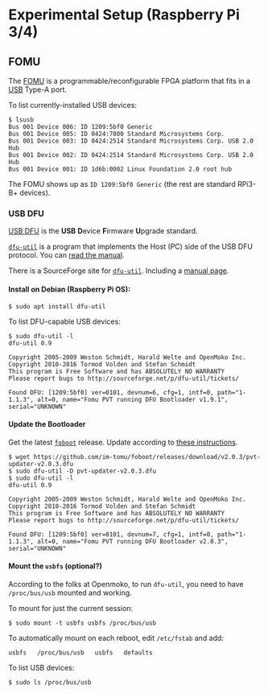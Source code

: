 # Experimental Setup (Raspberry Pi 3/4)

## FOMU

The [FOMU](https://tomu.im/fomu.html) is a programmable/reconfigurable FPGA platform
that fits in a [USB](https://en.wikipedia.org/wiki/USB) Type-A port.

To list currently-installed USB devices:
```
$ lsusb
Bus 001 Device 006: ID 1209:5bf0 Generic 
Bus 001 Device 005: ID 0424:7800 Standard Microsystems Corp. 
Bus 001 Device 003: ID 0424:2514 Standard Microsystems Corp. USB 2.0 Hub
Bus 001 Device 002: ID 0424:2514 Standard Microsystems Corp. USB 2.0 Hub
Bus 001 Device 001: ID 1d6b:0002 Linux Foundation 2.0 root hub
```

The FOMU shows up as `ID 1209:5bf0 Generic` (the rest are standard RPi3-B+ devices).

### USB DFU

[USB DFU](http://wiki.openmoko.org/wiki/USB_DFU_-_The_USB_Device_Firmware_Upgrade_standard)
is the **USB** **D**evice **F**irmware **U**pgrade standard.

[`dfu-util`](http://wiki.openmoko.org/wiki/Dfu-util)
is a program that implements the Host (PC) side of the USB DFU protocol.
You can [read the manual](http://wiki.openmoko.org/wiki/Manuals/Dfu-util).

There is a SourceForge site for [`dfu-util`](http://dfu-util.sourceforge.net/).
Including a [manual page](http://dfu-util.sourceforge.net/dfu-util.1.html).

#### Install on Debian (Raspberry Pi OS):

```
$ sudo apt install dfu-util
```

To list DFU-capable USB devices:
```
$ sudo dfu-util -l
dfu-util 0.9

Copyright 2005-2009 Weston Schmidt, Harald Welte and OpenMoko Inc.
Copyright 2010-2016 Tormod Volden and Stefan Schmidt
This program is Free Software and has ABSOLUTELY NO WARRANTY
Please report bugs to http://sourceforge.net/p/dfu-util/tickets/

Found DFU: [1209:5bf0] ver=0101, devnum=6, cfg=1, intf=0, path="1-1.1.3", alt=0, name="Fomu PVT running DFU Bootloader v1.9.1", serial="UNKNOWN"
```

#### Update the Bootloader

Get the latest [`foboot`](https://github.com/im-tomu/foboot/releases/latest) release.
Update according to [these instructions](https://workshop.fomu.im/en/latest/bootloader.html).

```
$ wget https://github.com/im-tomu/foboot/releases/download/v2.0.3/pvt-updater-v2.0.3.dfu
$ sudo dfu-util -D pvt-updater-v2.0.3.dfu
$ sudo dfu-util -l
dfu-util 0.9

Copyright 2005-2009 Weston Schmidt, Harald Welte and OpenMoko Inc.
Copyright 2010-2016 Tormod Volden and Stefan Schmidt
This program is Free Software and has ABSOLUTELY NO WARRANTY
Please report bugs to http://sourceforge.net/p/dfu-util/tickets/

Found DFU: [1209:5bf0] ver=0101, devnum=7, cfg=1, intf=0, path="1-1.1.3", alt=0, name="Fomu PVT running DFU Bootloader v2.0.3", serial="UNKNOWN"
```

#### Mount the `usbfs` (optional?)

According to the folks at Openmoko,
to run `dfu-util`, you need to have `/proc/bus/usb` mounted and working.

To mount for just the current session:
```
$ sudo mount -t usbfs usbfs /proc/bus/usb
```

To automatically mount on each reboot, edit `/etc/fstab` and add:
```
usbfs   /proc/bus/usb   usbfs   defaults
```

To list USB devices:
```
$ sudo ls /proc/bus/usb
```
